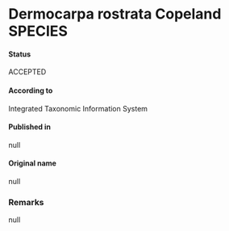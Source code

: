 Dermocarpa rostrata Copeland SPECIES
=======

#### Status
ACCEPTED

#### According to
Integrated Taxonomic Information System

#### Published in
null

#### Original name
null

### Remarks
null